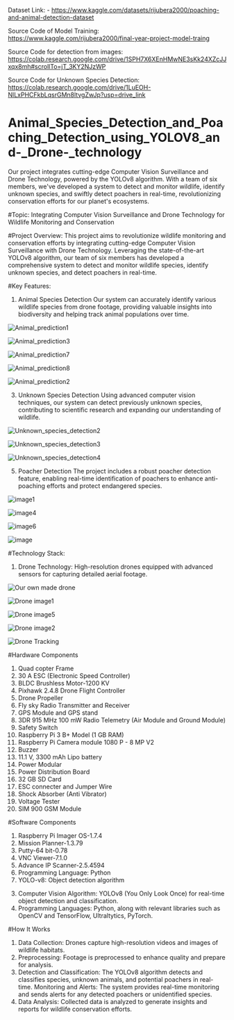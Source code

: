 Dataset Link: - https://www.kaggle.com/datasets/rijubera2000/poaching-and-animal-detection-dataset 

Source Code of Model Training: https://www.kaggle.com/rijubera2000/final-year-project-model-traing

Source Code for detection from images: https://colab.research.google.com/drive/1SPH7X6XEnHMwNE3sKk24XZcJJxqx8mh#scrollTo=jT_3KY2NJzWP

Source Code for Unknown Species Detection: https://colab.research.google.com/drive/1LuEOH-NlLxPHCFkbLqsrGMn8ltvgZwJp?usp=drive_link


# Animal_Species_Detection_and_Poaching_Detection_using_YOLOV8_and-_Drone-_technology
Our project integrates cutting-edge Computer Vision Surveillance and Drone Technology, powered by the YOLOv8 algorithm. With a team of six members, we've developed a system to detect and monitor wildlife, identify unknown species, and swiftly detect poachers in real-time, revolutionizing conservation efforts for our planet's ecosystems.

#Topic: Integrating Computer Vision Surveillance and Drone Technology for Wildlife Monitoring and Conservation

#Project Overview:
This project aims to revolutionize wildlife monitoring and conservation efforts by integrating cutting-edge Computer Vision Surveillance with Drone Technology. Leveraging the state-of-the-art YOLOv8 algorithm, our team of six members has developed a comprehensive system to detect and monitor wildlife species, identify unknown species, and detect poachers in real-time.

#Key Features:
1. Animal Species Detection
Our system can accurately identify various wildlife species from drone footage, providing valuable insights into biodiversity and helping track animal populations over time.

![Animal_prediction1](https://github.com/Deb200jit/Animal_Species_Detection_and_Poaching_Detection_using_YOLOV8_and-_Drone-_technology/assets/74977784/e1e5b56b-99ac-4581-b8cf-e73a3b8433ad)

![Animal_prediction3](https://github.com/Deb200jit/Animal_Species_Detection_and_Poaching_Detection_using_YOLOV8_and-_Drone-_technology/assets/74977784/16410517-3306-4cef-9772-55e190229184)


![Animal_prediction7](https://github.com/Deb200jit/Animal_Species_Detection_and_Poaching_Detection_using_YOLOV8_and-_Drone-_technology/assets/74977784/c3b5fb38-3a3f-427f-ae22-919a04c230d9)


![Animal_prediction8](https://github.com/Deb200jit/Animal_Species_Detection_and_Poaching_Detection_using_YOLOV8_and-_Drone-_technology/assets/74977784/0f4ff140-232d-4d19-a455-fd13de3bd529)


![Animal_prediction2](https://github.com/Deb200jit/Animal_Species_Detection_and_Poaching_Detection_using_YOLOV8_and-_Drone-_technology/assets/74977784/353bf6d2-fc64-4f39-b348-028e5459b032)

3. Unknown Species Detection
Using advanced computer vision techniques, our system can detect previously unknown species, contributing to scientific research and expanding our understanding of wildlife.

![Unknown_species_detection2](https://github.com/Deb200jit/Animal_Species_Detection_and_Poaching_Detection_using_YOLOV8_and-_Drone-_technology/assets/74977784/9d765e6b-f245-4d59-8567-0dc785f97340)

![Unknown_species_detection3](https://github.com/Deb200jit/Animal_Species_Detection_and_Poaching_Detection_using_YOLOV8_and-_Drone-_technology/assets/74977784/ade7e165-ada9-4d0b-9dc5-2bee8662c75e)

![Unknown_species_detection4](https://github.com/Deb200jit/Animal_Species_Detection_and_Poaching_Detection_using_YOLOV8_and-_Drone-_technology/assets/74977784/07cac5e9-a227-47b6-9f5d-80b967bb1521)

5. Poacher Detection
The project includes a robust poacher detection feature, enabling real-time identification of poachers to enhance anti-poaching efforts and protect endangered species.

![image1](https://github.com/Deb200jit/Animal_Species_Detection_and_Poaching_Detection_using_YOLOV8_and-_Drone-_technology/assets/74977784/38fb2004-e90e-4868-8176-aa53484c7272)

![image4](https://github.com/Deb200jit/Animal_Species_Detection_and_Poaching_Detection_using_YOLOV8_and-_Drone-_technology/assets/74977784/db1ec106-3a13-47cf-b3d2-05deeccae0a9)

![image6](https://github.com/Deb200jit/Animal_Species_Detection_and_Poaching_Detection_using_YOLOV8_and-_Drone-_technology/assets/74977784/0f177440-fc71-4d6f-97d5-ea0947450c79)

![image](https://github.com/Deb200jit/Animal_Species_Detection_and_Poaching_Detection_using_YOLOV8_and-_Drone-_technology/assets/74977784/75c61b0c-ca63-4115-aba1-965914e9877f)

#Technology Stack:
1) Drone Technology: High-resolution drones equipped with advanced sensors for capturing detailed aerial footage.
   
![Our own made drone](https://github.com/Deb200jit/Animal_Species_Detection_and_Poaching_Detection_using_YOLOV8_and-_Drone-_technology/assets/74977784/5ed6a504-39f4-4dc9-9d02-d3e014f784e8)

![Drone image1](https://github.com/Deb200jit/Animal_Species_Detection_and_Poaching_Detection_using_YOLOV8_and-_Drone-_technology/assets/74977784/42878710-bc81-4d38-993a-d298d392be63)

![Drone image5](https://github.com/Deb200jit/Animal_Species_Detection_and_Poaching_Detection_using_YOLOV8_and-_Drone-_technology/assets/74977784/884e03ce-ae80-42ec-971c-1b36dddcf0d2)

![Drone image2](https://github.com/Deb200jit/Animal_Species_Detection_and_Poaching_Detection_using_YOLOV8_and-_Drone-_technology/assets/74977784/01bda655-5ea5-43b3-a9f8-228089205c73)

![Drone Tracking](https://github.com/Deb200jit/Animal_Species_Detection_and_Poaching_Detection_using_YOLOV8_and-_Drone-_technology/assets/74977784/6811089f-c64e-4970-b9bc-3b6ef1706793)

#Hardware Components  
1. Quad copter Frame 
2. 30 A ESC (Electronic Speed Controller) 
3. BLDC Brushless Motor-1200 KV 
4. Pixhawk 2.4.8 Drone Flight Controller 
5. Drone Propeller 
6. Fly sky Radio Transmitter and Receiver 
7. GPS Module and GPS stand 
8. 3DR 915 MHz 100 mW Radio Telemetry (Air Module and Ground Module) 
9. Safety Switch 
10. Raspberry Pi 3 B+ Model (1 GB RAM) 
11. Raspberry Pi Camera module 1080 P - 8 MP V2 
12. Buzzer 
13. 11.1 V, 3300 mAh Lipo battery 
14. Power Modular 
15. Power Distribution Board 
16. 32 GB SD Card 
17. ESC connecter and Jumper Wire 
18. Shock Absorber (Anti Vibrator) 
19. Voltage Tester 
20. SIM 900 GSM Module


#Software Components 
1. Raspberry Pi Imager OS-1.7.4 
2. Mission Planner-1.3.79 
3. Putty-64 bit-0.78 
4. VNC Viewer-7.1.0 
5. Advance IP Scanner-2.5.4594 
6. Programming Language: Python 
7. YOLO-v8: Object detection algorithm

   
3) Computer Vision Algorithm: YOLOv8 (You Only Look Once) for real-time object detection and classification.
4) Programming Languages: Python, along with relevant libraries such as OpenCV and TensorFlow, Ultraltytics, PyTorch.

#How It Works
1) Data Collection: Drones capture high-resolution videos and images of wildlife habitats.
2) Preprocessing: Footage is preprocessed to enhance quality and prepare for analysis.
3) Detection and Classification: The YOLOv8 algorithm detects and classifies species, unknown animals, and potential poachers in real-time.
Monitoring and Alerts: The system provides real-time monitoring and sends alerts for any detected poachers or unidentified species.
4) Data Analysis: Collected data is analyzed to generate insights and reports for wildlife conservation efforts.
